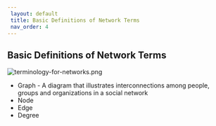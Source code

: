 ```yaml
---
 layout: default
 title: Basic Definitions of Network Terms
 nav_order: 4
---
```


## Basic Definitions of Network Terms

![terminology-for-networks.png]({{site.baseurl}}/terminology-for-networks.png)

- Graph - A diagram that illustrates interconnections among people, groups and organizations in a social network
- Node
- Edge
- Degree
